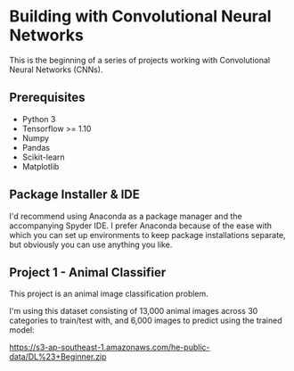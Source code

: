 # Building with Convolutional Neural Networks

This is the beginning of a series of projects working with Convolutional Neural Networks (CNNs).

## Prerequisites

* Python 3
* Tensorflow >= 1.10
* Numpy
* Pandas
* Scikit-learn
* Matplotlib

## Package Installer & IDE

I'd recommend using Anaconda as a package manager and the accompanying Spyder IDE.
I prefer Anaconda because of the ease with which you can set up environments to keep
package installations separate, but obviously you can use anything you like.

## Project 1 - Animal Classifier

This project is an animal image classification problem.

I'm using this dataset consisting of 13,000 animal images across 30 categories to train/test with, and 6,000 images to predict using the trained model:

https://s3-ap-southeast-1.amazonaws.com/he-public-data/DL%23+Beginner.zip

